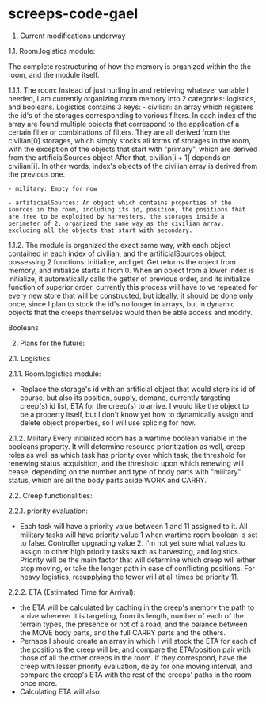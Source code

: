# screeps-code-gael

1. Current modifications underway

1.1. Room.logistics module:

The complete restructuring of how the memory is organized within the the room, and the module itself. 

1.1.1. The room: Instead of just hurling in and retrieving whatever variable I needed, I am currently organizing room memory into 2 categories: logistics, and booleans. Logistics contains 3 keys: 
	- civilian: an array which registers the id's of the storages corresponding to various filters. In each index of the array are found multiple objects that correspond to the application of a certain filter or combinations of filters. They are all derived from the civilian[0].storages, which simply stocks all forms of storages in the room, with the exception of the objects that start with "primary", which are derived from the artificialSources object After that, civilian[i + 1] depends on civilian[i]. In other words, index's objects of the civilian array is derived from the previous one. 

	- military: Empty for now

	- artificialSources: An object which contains properties of the sources in the room, including its id, position, the positions that are free to be exploited by harvesters, the storages inside a perimeter of 2, organized the same way as the civilian array, excluding all the objects that start with secondary. 

1.1.2. The module is organized the exact same way, with each object contained in each index of civilian, and the artificialSources object, possessing 2 functions: initialize, and get. Get returns the object from memory, and initialize starts it from 0. When an object from a lower index is initialize, it automatically calls the getter of previous order, and its initialize function of superior order. currently this process will have to ve repeated for every new store that will be constructed, but ideally, it should be done only once, since I plan to stock the id's no longer in arrays, but in dynamic objects that the creeps themselves would then be able access and modify. 

Booleans

2. Plans for the future:

2.1. Logistics:

2.1.1. Room.logistics module:
- Replace the storage's id with an artificial object that would store its id of course, but also its position, supply, demand, currently targeting creep(s) id list, ETA for the creep(s) to arrive. I would like the object to be a property itself, but I don't know yet how to dynamically assign and delete object properties, so I will use splicing for now. 

2.1.2. Military
Every initialized room has a wartime boolean variable in the booleans property. It will determine resource prioritization as well, creep roles as well as which task has priority over which task, the threshold for renewing status acquisition, and the threshold upon which renewing will cease, depending on the number and type of body parts with "military" status, which are all the body parts aside WORK and CARRY. 

2.2. Creep functionalities:

2.2.1. priority evaluation:
  - Each task will have a priority value between 1 and 11 assigned to it. All military tasks will have priority value 1 when wartime room boolean is set to false. Controller upgrading value 2. I'm not yet sure what values to assign to other high priority tasks such as harvesting, and logistics. Priority will be the main factor that will determine which creep will either stop moving, or take the longer path in case of conflicting positions. For heavy logistics, resupplying the tower will at all times be priority 11. 

2.2.2. ETA (Estimated Time for Arrival):
  - the ETA will be calculated by caching in the creep's memory the path to arrive wherever it is targeting, from its length, number of each of the terrain types, the presence or not of a road, and the balance between the MOVE body parts, and the full CARRY parts and the others.
  - Perhaps I should create an array in which I will stock the ETA for each of the positions the creep will be, and compare the ETA/position pair with those of all the other creeps in the room. If they correspond, have the creep with lesser priority evaluation, delay for one moving interval, and compare the creep's ETA with the rest of the creeps' paths in the room once more.
  - Calculating ETA will also 







